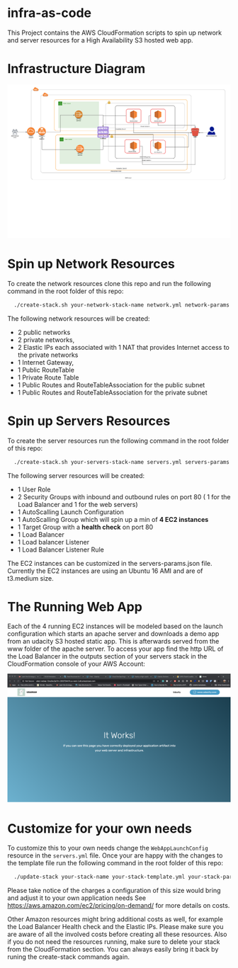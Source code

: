 # infra-as-code

This Project contains the AWS CloudFormation scripts to spin up network and server resources for a High Availability S3 hosted web app. 

# Infrastructure Diagram

![Infrastructure Diagram](https://github.com/VeronicaM/infra-as-code/blob/master/architecture-diagram.png)

# Spin up Network Resources

To create the network resources clone this repo and run the following command in the root folder of this repo:

```bash
  ./create-stack.sh your-network-stack-name network.yml network-params.json
```

The following network resources will be created: 

- 2 public networks
- 2 private networks,
- 2 Elastic IPs each associated with 1 NAT that provides Internet access to the private networks
- 1 Internet Gateway,
- 1 Public RouteTable
- 1 Private Route Table
- 1 Public Routes and RouteTableAssociation for the public subnet
- 1 Public Routes and RouteTableAssociation for the private subnet

# Spin up Servers Resources

To create the server resources run the following command in the root folder of this repo: 

```bash
  ./create-stack.sh your-servers-stack-name servers.yml servers-params.json
```

The following server resources will be created:

- 1 User Role
- 2 Security Groups with inbound and outbound rules on port 80 ( 1 for the Load Balancer and 1 for the web servers)
- 1 AutoScalling Launch Configuration
- 1 AutoScalling Group which will spin up a min of **4 EC2 instances**
- 1 Target Group with a **health check** on port 80
- 1 Load Balancer 
- 1 Load balancer Listener 
- 1 Load Balancer Listener Rule

The EC2 instances can be customized in the servers-params.json file. Currently the EC2 instances are using an Ubuntu 16 AMI and are of t3.medium size. 

# The Running Web App

Each of the 4 running EC2 instances will be modeled based on the launch configuration which starts an apache server and downloads a demo app from an udacity S3 hosted static app. This is afterwards served from the www folder of the apache server. 
To access your app find the http URL of the Load Balancer in the outputs section of your servers stack in the CloudFormation console of your AWS Account:

![Running App](https://github.com/VeronicaM/infra-as-code/blob/master/launched_app.png)

# Customize for your own needs

To customize this to your own needs change the `WebAppLaunchConfig` resource in the `servers.yml` file. 
Once your are happy with the changes to the template file run the following command in the root folder of this repo:

```bash
  ./update-stack your-stack-name your-stack-template.yml your-stack-params.json
```

Please take notice of the charges a configuration of this size would bring and adjust it to your own application needs See https://aws.amazon.com/ec2/pricing/on-demand/ for more details on costs. 

Other Amazon resources might bring additional costs as well, for example the Load Balancer Health check and the Elastic IPs. Please make sure you are aware of all the involved costs before creating all these resources. Also if you do not need the resources running, make sure to delete your stack from the CloudFormation section. You can always easily bring it back by  runing the create-stack commands again. 
